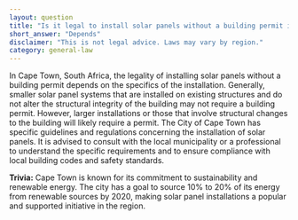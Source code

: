 ```yaml
---
layout: question
title: "Is it legal to install solar panels without a building permit in Cape Town, South Africa?"
short_answer: "Depends"
disclaimer: "This is not legal advice. Laws may vary by region."
category: general-law
---
```

In Cape Town, South Africa, the legality of installing solar panels without a building permit depends on the specifics of the installation. Generally, smaller solar panel systems that are installed on existing structures and do not alter the structural integrity of the building may not require a building permit. However, larger installations or those that involve structural changes to the building will likely require a permit. The City of Cape Town has specific guidelines and regulations concerning the installation of solar panels. It is advised to consult with the local municipality or a professional to understand the specific requirements and to ensure compliance with local building codes and safety standards.

**Trivia:** Cape Town is known for its commitment to sustainability and renewable energy. The city has a goal to source 10% to 20% of its energy from renewable sources by 2020, making solar panel installations a popular and supported initiative in the region.
